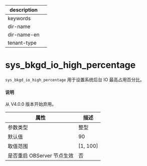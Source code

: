 |description||
|---|---|
|keywords||
|dir-name||
|dir-name-en||
|tenant-type||

sys_bkgd_io_high_percentage 
================================================

`sys_bkgd_io_high_percentage` 用于设置系统后台 IO 最高占用百分比。

<main id="notice" type='explain'>
  <h4>说明</h4>
  <p>从 V4.0.0 版本开始弃用。</p>
</main>

|      **属性**      |   **描述**   |
|------------------|------------|
| 参数类型             | 整型         |
| 默认值              | 90         |
| 取值范围             | \[1, 100\] |
| 是否重启 OBServer 节点生效 | 否          |



